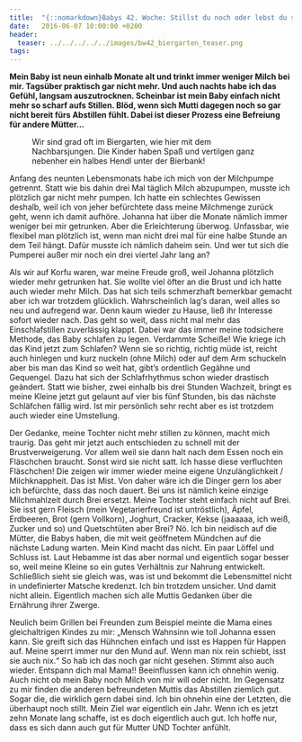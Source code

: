 ```yaml
---
title:  "{::nomarkdown}Babys 42. Woche: Stillst du noch oder lebst du schon?{:/}"
date:   2016-06-07 10:00:00 +0200
header:
  teaser: ../../../../../images/bw42_biergarten_teaser.png
tags:
---
```

**Mein Baby ist neun einhalb Monate alt und trinkt immer weniger Milch bei mir. Tagsüber praktisch gar nicht mehr. Und auch nachts habe ich das Gefühl, langsam auszutrocknen. Scheinbar ist mein Baby einfach nicht mehr so scharf aufs Stillen. Blöd, wenn sich Mutti dagegen noch so gar nicht bereit fürs Abstillen fühlt. Dabei ist dieser Prozess eine Befreiung für andere Mütter...**

<figure>
  <img src="../../../../../images/bw42_biergarten.jpg" alt="">
  <figcaption>Wir sind grad oft im Biergarten, wie hier mit dem Nachbarsjungen. Die Kinder haben Spaß und vertilgen ganz nebenher ein halbes Hendl unter der Bierbank!</figcaption>
</figure>

Anfang des neunten Lebensmonats habe ich mich von der Milchpumpe getrennt. Statt wie bis dahin drei Mal täglich Milch abzupumpen, musste ich plötzlich gar nicht mehr pumpen. Ich hatte ein schlechtes Gewissen deshalb, weil ich von jeher befürchtete dass meine Milchmenge zurück geht, wenn ich damit aufhöre. Johanna hat über die Monate nämlich immer weniger bei mir getrunken. Aber die Erleichterung überwog. Unfassbar, wie flexibel man plötzlich ist, wenn man nicht drei mal für eine halbe Stunde an dem Teil hängt. Dafür musste ich nämlich daheim sein. Und wer tut sich die Pumperei außer mir noch ein drei viertel Jahr lang an?

Als wir auf Korfu waren, war meine Freude groß, weil Johanna plötzlich wieder mehr getrunken hat. Sie wollte viel öfter an die Brust und ich hatte auch wieder mehr Milch. Das hat sich teils schmerzhaft bemerkbar gemacht aber ich war trotzdem glücklich. Wahrscheinlich lag‘s daran, weil alles so neu und aufregend war. Denn kaum wieder zu Hause, ließ ihr Interesse sofort wieder nach. Das geht so weit, dass nicht mal mehr das Einschlafstillen zuverlässig klappt. Dabei war das immer meine todsichere Methode, das Baby schlafen zu legen. Verdammte Scheiße! Wie kriege ich das Kind jetzt zum Schlafen? Wenn sie so richtig, richtig müde ist, reicht auch hinlegen und kurz nuckeln (ohne Milch) oder auf dem Arm schuckeln aber bis man das Kind so weit hat, gibt’s ordentlich Gegähne und Gequengel. Dazu hat sich der Schlafrhythmus schon wieder drastisch geändert. Statt wie bisher, zwei einhalb bis drei Stunden Wachzeit, bringt es meine Kleine jetzt gut gelaunt auf vier bis fünf Stunden, bis das nächste Schläfchen fällig wird. Ist mir persönlich sehr recht aber es ist trotzdem auch wieder eine Umstellung.

Der Gedanke, meine Tochter nicht mehr stillen zu können, macht mich traurig. Das geht mir jetzt auch entschieden zu schnell mit der Brustverweigerung. Vor allem weil sie dann halt nach dem Essen noch ein Fläschchen braucht. Sonst wird sie nicht satt. Ich hasse diese verfluchten Fläschchen! Die zeigen wir immer wieder meine eigene Unzulänglichkeit / Milchknappheit. Das ist Mist. Von daher wäre ich die Dinger gern los aber ich befürchte, dass das noch dauert. Bei uns ist nämlich keine einzige Milchmahlzeit durch Brei ersetzt. Meine Tochter steht einfach nicht auf Brei. Sie isst gern Fleisch (mein Vegetarierfreund ist untröstlich), Äpfel, Erdbeeren, Brot (gern Vollkorn), Joghurt, Cracker, Kekse (jaaaaaa, ich weiß, Zucker und so) und Quetschtüten aber Brei? Nö. Ich bin neidisch auf die Mütter, die Babys haben, die mit weit geöffnetem Mündchen auf die nächste Ladung warten. Mein Kind macht das nicht. Ein paar Löffel und Schluss ist. Laut Hebamme ist das aber normal und eigentlich sogar besser so, weil meine Kleine so ein gutes Verhältnis zur Nahrung entwickelt. Schließlich sieht sie gleich was, was ist und bekommt die Lebensmittel nicht in undefinierter Matsche kredenzt. Ich bin trotzdem unsicher. Und damit nicht allein. Eigentlich machen sich alle Muttis Gedanken über die Ernährung ihrer Zwerge.

Neulich beim Grillen bei Freunden zum Beispiel meinte die Mama eines gleichaltrigen Kindes zu mir: „Mensch Wahnsinn wie toll Johanna essen kann. Sie greift sich das Hühnchen einfach und isst es Happen für Happen auf. Meine sperrt immer nur den Mund auf. Wenn man nix rein schiebt, isst sie auch nix.“ So hab ich das noch gar nicht gesehen. Stimmt also auch wieder. Entspann dich mal Mama!! Beeinflussen kann ich ohnehin wenig. Auch nicht ob mein Baby noch Milch von mir will oder nicht. Im Gegensatz zu mir finden die anderen befreundeten Muttis das Abstillen ziemlich gut. Sogar die, die wirklich gern dabei sind. Ich bin ohnehin eine der Letzten, die überhaupt noch stillt. Mein Ziel war eigentlich ein Jahr. Wenn ich es jetzt zehn Monate lang schaffe, ist es doch eigentlich auch gut. Ich hoffe nur, dass es sich dann auch gut für Mutter UND Tochter anfühlt.
